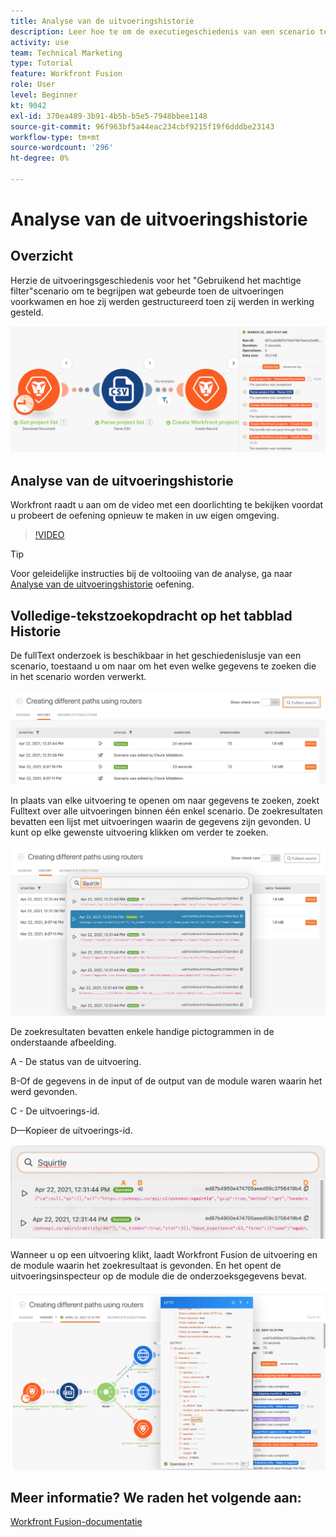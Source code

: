```yaml
---
title: Analyse van de uitvoeringshistorie
description: Leer hoe te om de executiegeschiedenis van een scenario te herzien om te begrijpen wat gebeurde toen binnen [!DNL Adobe Workfront Fusion].
activity: use
team: Technical Marketing
type: Tutorial
feature: Workfront Fusion
role: User
level: Beginner
kt: 9042
exl-id: 370ea489-3b91-4b5b-b5e5-7948bbee1148
source-git-commit: 96f963bf5a44eac234cbf9215f19f6dddbe23143
workflow-type: tm+mt
source-wordcount: '296'
ht-degree: 0%

---
```


# Analyse van de uitvoeringshistorie

## Overzicht

Herzie de uitvoeringsgeschiedenis voor het &quot;Gebruikend het machtige filter&quot;scenario om te begrijpen wat gebeurde toen de uitvoeringen voorkwamen en hoe zij werden gestructureerd toen zij werden in werking gesteld.

![Een beeld van uitvoeringsgeschiedenis in een scenario van de Fusie](assets/execution-history-and-scheduling-1.png)

## Analyse van de uitvoeringshistorie

Workfront raadt u aan om de video met een doorlichting te bekijken voordat u probeert de oefening opnieuw te maken in uw eigen omgeving.

>[!VIDEO](https://video.tv.adobe.com/v/335283/?quality=12)

>[!TIP]
>
>Voor geleidelijke instructies bij de voltooiing van de analyse, ga naar [Analyse van de uitvoeringshistorie](https://experienceleague.adobe.com/docs/workfront-learn/tutorials-workfront/fusion/exercises/execution-history.html?lang=en) oefening.

## Volledige-tekstzoekopdracht op het tabblad Historie

De fullText onderzoek is beschikbaar in het geschiedenislusje van een scenario, toestaand u om naar om het even welke gegevens te zoeken die in het scenario worden verwerkt.

![Een afbeelding van het zoeken in de uitvoeringsgeschiedenis](assets/execution-history-and-scheduling-2.png)

In plaats van elke uitvoering te openen om naar gegevens te zoeken, zoekt Fulltext over alle uitvoeringen binnen één enkel scenario. De zoekresultaten bevatten een lijst met uitvoeringen waarin de gegevens zijn gevonden. U kunt op elke gewenste uitvoering klikken om verder te zoeken.

![Een afbeelding van een zoekopdracht in de uitvoeringsgeschiedenis](assets/execution-history-and-scheduling-3.png)

De zoekresultaten bevatten enkele handige pictogrammen in de onderstaande afbeelding.

A - De status van de uitvoering.

B-Of de gegevens in de input of de output van de module waren waarin het werd gevonden.

C - De uitvoerings-id.

D—Kopieer de uitvoerings-id.

![Een afbeelding van de zoekresultaten in een uitvoeringsgeschiedenis](assets/execution-history-and-scheduling-4.png)

Wanneer u op een uitvoering klikt, laadt Workfront Fusion de uitvoering en de module waarin het zoekresultaat is gevonden. En het opent de uitvoeringsinspecteur op de module die de onderzoeksgegevens bevat.

![Een afbeelding van koppelingen in een uitvoeringshistorie](assets/execution-history-and-scheduling-5.png)


## Meer informatie? We raden het volgende aan:

[Workfront Fusion-documentatie](https://experienceleague.adobe.com/docs/workfront/using/adobe-workfront-fusion/workfront-fusion-2.html?lang=en)
